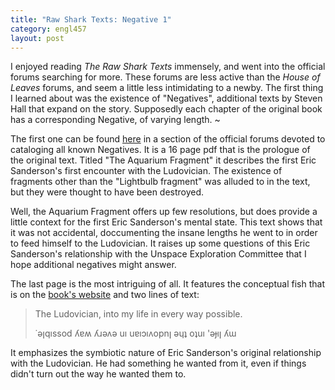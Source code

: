 ```yaml
--- 
title: "Raw Shark Texts: Negative 1"
category: engl457
layout: post
---
```


I enjoyed reading *The Raw Shark Texts* immensely, and went into the official forums searching for more.
These forums are less active than the *House of Leaves* forums, and seem a little less intimidating to a newby.
The first thing I learned about was the existence of "Negatives", additional texts by Steven Hall that expand on the story.
Supposedly each chapter of the original book has a corresponding Negative, of varying length.
~

The first one can be found [here](http://forums.steven-hall.org/yaf_postst64_Negative-1--The-Aquarium-Fragment-Prologue.aspx) in a section of the official forums devoted to cataloging all known Negatives.
It is a 16 page pdf that is the prologue of the original text.
Titled "The Aquarium Fragment" it describes the first Eric Sanderson's first encounter with the Ludovician.
The existence of fragments other than the "Lightbulb fragment" was alluded to in the text, but they were thought to have been destroyed.

Well, the Aquarium Fragment offers up few resolutions, but does provide a little context for the first Eric Sanderson's mental state.
This text shows that it was not accidental, doccumenting the insane lengths he went to in order to feed himself to the Ludovician.
It raises up some questions of this Eric Sanderson's relationship with the Unspace Exploration Committee that I hope additional negatives might answer.

The last page is the most intriguing of all. It features the conceptual fish that is on the [book's website](http://steven-hall.org/) and two lines of text:

>  The Ludovician, into my life in every way possible.
>
>  ˙ǝןqıssod ʎɐʍ ʎɹǝʌǝ uı uɐıɔıʌopnן ǝɥʇ oʇuı 'ǝɟıן ʎɯ

It emphasizes the symbiotic nature of Eric Sanderson's original relationship with the Ludovician.
He had something he wanted from it, even if things didn't turn out the way he wanted them to.

